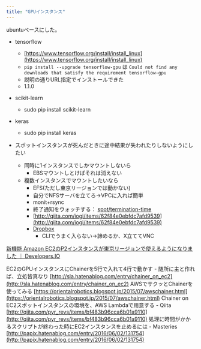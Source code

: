 ```yaml
---
title: "GPUインスタンス"
---
```


ubuntuベースにした。

- tensorflow
    - [https://www.tensorflow.org/install/install_linux](https://www.tensorflow.org/install/install_linux)
    - `pip install --upgrade tensorflow-gpu` は `Could not find any downloads that satisfy the requirement tensorflow-gpu`
    - 説明の通りURL指定でインストールできた
    - 1.1.0

- scikit-learn
    - sudo pip install scikit-learn

- keras
    - sudo pip install keras


- スポットインスタンスが死んだときに途中結果が失われたりしないようにしたい
    - 同時に1インスタンスでしかマウントしないら
        - EBSマウントしとけばそれは消えない
    - 複数インスタンスでマウントしたいなら
        - EFS(ただし東京リージョンでは動かない)
        - 自分でNFSサーバを立てろ→VPCに入れば簡単
        - monit+rsync
        - 終了通知をウォッチする： [spot/termination-time](http://docs.aws.amazon.com/AWSEC2/latest/UserGuide/ec2-instance-metadata.html)
        - [http://qiita.com/iogi/items/62f84e0ebfdc7afd9539](http://qiita.com/iogi/items/62f84e0ebfdc7afd9539)
        - [Dropbox](http://tm.root-n.com/server:dropbox:etc:dropbox_on_linux)
            - CLIでうまく入らない→諦めるか、X立ててVNC


[新機能 Amazon EC2のP2インスタンスが東京リージョンで使えるようになりました ｜ Developers.IO](http://dev.classmethod.jp/cloud/aws/ec2-p2-now-available-in-tokyo/)




EC2のGPUインスタンスにChainerを5行で入れて4行で動かす - 随所に主と作れば、立処皆真なり
[http://sla.hatenablog.com/entry/chainer_on_ec2](http://sla.hatenablog.com/entry/chainer_on_ec2)
AWSでサクッとChainerを使ってみる
[https://orientalrobotics.blogspot.jp/2015/07/awschainer.html](https://orientalrobotics.blogspot.jp/2015/07/awschainer.html)
Chainer on EC2スポットインスタンスの環境を、AWS Lambdaで用意する - Qiita
[http://qiita.com/pyr_revs/items/bf483b96cca6b01a9110](http://qiita.com/pyr_revs/items/bf483b96cca6b01a9110)
処理に時間がかかるスクリプトが終わった時にEC2インスタンスを止めるには - Masteries
[http://papix.hatenablog.com/entry/2016/06/02/131754](http://papix.hatenablog.com/entry/2016/06/02/131754)